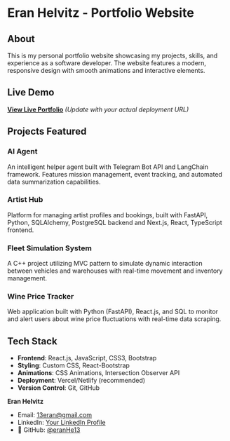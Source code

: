 # Eran Helvitz - Portfolio Website

## About

This is my personal portfolio website showcasing my projects, skills, and experience as a software developer. The website features a modern, responsive design with smooth animations and interactive elements.

## Live Demo

**[View Live Portfolio](https://your-portfolio-url.com)** *(Update with your actual deployment URL)*


## Projects Featured

###  AI Agent
An intelligent helper agent built with Telegram Bot API and LangChain framework. Features mission management, event tracking, and automated data summarization capabilities.

###  Artist Hub
Platform for managing artist profiles and bookings, built with FastAPI, Python, SQLAlchemy, PostgreSQL backend and Next.js, React, TypeScript frontend.

###  Fleet Simulation System
A C++ project utilizing MVC pattern to simulate dynamic interaction between vehicles and warehouses with real-time movement and inventory management.

###  Wine Price Tracker
Web application built with Python (FastAPI), React.js, and SQL to monitor and alert users about wine price fluctuations with real-time data scraping.

## Tech Stack

- **Frontend**: React.js, JavaScript, CSS3, Bootstrap
- **Styling**: Custom CSS, React-Bootstrap
- **Animations**: CSS Animations, Intersection Observer API
- **Deployment**: Vercel/Netlify (recommended)
- **Version Control**: Git, GitHub


**Eran Helvitz**
-  Email: [13eran@gmail.com](mailto:13eran@gmail.com)
-  LinkedIn: [Your LinkedIn Profile](https://linkedin.com/in/eran-helvitz-859707149)
- 🐙 GitHub: [@eranHe13](https://github.com/eranHe13)


